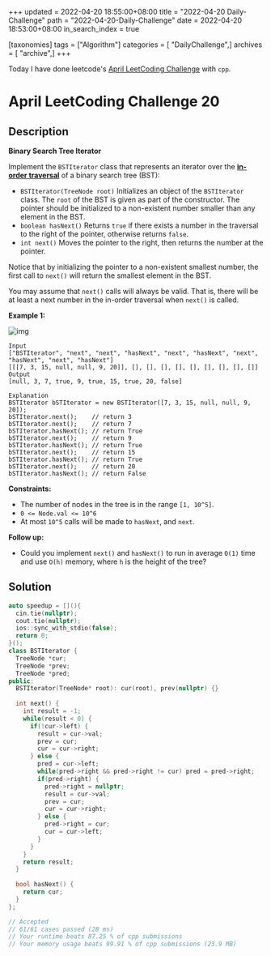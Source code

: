 +++
updated = 2022-04-20 18:55:00+08:00
title = "2022-04-20 Daily-Challenge"
path = "2022-04-20-Daily-Challenge"
date = 2022-04-20 18:53:00+08:00
in_search_index = true

[taxonomies]
tags = ["Algorithm"]
categories = [ "DailyChallenge",]
archives = [ "archive",]
+++

Today I have done leetcode's [April LeetCoding Challenge](https://leetcode.com/problems/binary-search-tree-iterator/) with `cpp`.

<!-- more -->

# April LeetCoding Challenge 20

## Description

**Binary Search Tree Iterator**

Implement the `BSTIterator` class that represents an iterator over the **[in-order traversal](https://en.wikipedia.org/wiki/Tree_traversal#In-order_(LNR))** of a binary search tree (BST):

- `BSTIterator(TreeNode root)` Initializes an object of the `BSTIterator` class. The `root` of the BST is given as part of the constructor. The pointer should be  initialized to a non-existent number smaller than any element in the  BST.
- `boolean hasNext()` Returns `true` if there exists a number in the traversal to the right of the pointer, otherwise returns `false`.
- `int next()` Moves the pointer to the right, then returns the number at the pointer.

Notice that by initializing the pointer to a non-existent smallest number, the first call to `next()` will return the smallest element in the BST.

You may assume that `next()` calls will always be valid. That is, there will be at least a next number in the in-order traversal when `next()` is called.

 

**Example 1:**

![img](https://assets.leetcode.com/uploads/2018/12/25/bst-tree.png)

```
Input
["BSTIterator", "next", "next", "hasNext", "next", "hasNext", "next", "hasNext", "next", "hasNext"]
[[[7, 3, 15, null, null, 9, 20]], [], [], [], [], [], [], [], [], []]
Output
[null, 3, 7, true, 9, true, 15, true, 20, false]

Explanation
BSTIterator bSTIterator = new BSTIterator([7, 3, 15, null, null, 9, 20]);
bSTIterator.next();    // return 3
bSTIterator.next();    // return 7
bSTIterator.hasNext(); // return True
bSTIterator.next();    // return 9
bSTIterator.hasNext(); // return True
bSTIterator.next();    // return 15
bSTIterator.hasNext(); // return True
bSTIterator.next();    // return 20
bSTIterator.hasNext(); // return False
```

 

**Constraints:**

- The number of nodes in the tree is in the range `[1, 10^5]`.
- `0 <= Node.val <= 10^6`
- At most `10^5` calls will be made to `hasNext`, and `next`.

 

**Follow up:**

- Could you implement `next()` and `hasNext()` to run in average `O(1)` time and use `O(h)` memory, where `h` is the height of the tree?

## Solution

``` cpp
auto speedup = [](){
  cin.tie(nullptr);
  cout.tie(nullptr);
  ios::sync_with_stdio(false);
  return 0;
}();
class BSTIterator {
  TreeNode *cur;
  TreeNode *prev;
  TreeNode *pred;
public:
  BSTIterator(TreeNode* root): cur(root), prev(nullptr) {}
  
  int next() {
    int result = -1;
    while(result < 0) {
      if(!cur->left) {
        result = cur->val;
        prev = cur;
        cur = cur->right;
      } else {
        pred = cur->left;
        while(pred->right && pred->right != cur) pred = pred->right;
        if(pred->right) {
          pred->right = nullptr;
          result = cur->val;
          prev = cur;
          cur = cur->right;
        } else {
          pred->right = cur;
          cur = cur->left;
        }
      }
    }
    return result;
  }
  
  bool hasNext() {
    return cur;
  }
};

// Accepted
// 61/61 cases passed (28 ms)
// Your runtime beats 87.25 % of cpp submissions
// Your memory usage beats 99.91 % of cpp submissions (23.9 MB)
```
